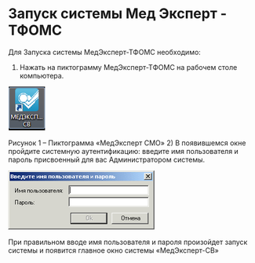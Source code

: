 <!-- TITLE: ПРОВЕДЕНИЮ ЭКСПЕРТИЗЫ МЭЭ\ЭКМП -->
<!-- SUBTITLE: РУКОВОДСТВО ПОЛЬЗОВАТЕЛЯ  -->

# Запуск системы Мед Эксперт - ТФОМС

Для Запуска системы МедЭксперт-ТФОМС  необходимо:
1)	Нажать на пиктограмму МедЭксперт-ТФОМС  на рабочем столе компьютера.

![1](/uploads/09/1.png "1")

Рисунок 1 – Пиктограмма «МедЭксперт СМО»
2)	В появившемся окне  пройдите системную аутентификацию: введите имя пользователя и пароль присвоенный для вас Администратором системы.

 ![2](/uploads/09/2.png "2")
 
 При правильном вводе имя пользователя и пароля произойдет запуск системы и появится главное окно системы «МедЭксперт-СВ» 
 
 